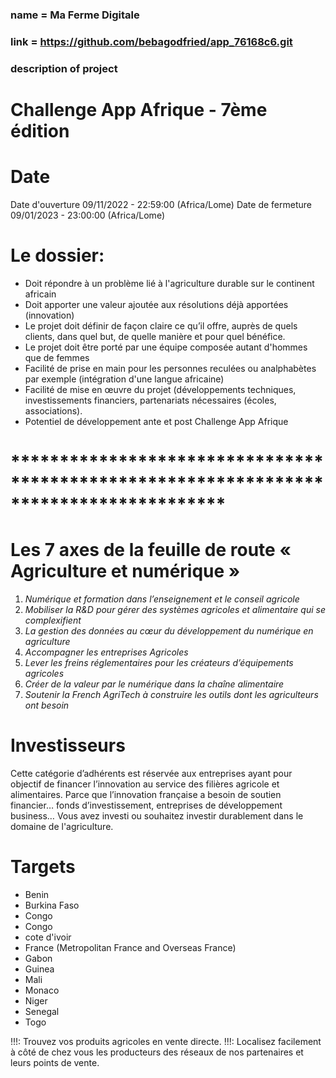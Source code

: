### name = Ma Ferme Digitale
### link = https://github.com/bebagodfried/app_76168c6.git
### description of project ###

# Challenge App Afrique - 7ème édition

# Date
Date d'ouverture 
09/11/2022 - 22:59:00 (Africa/Lome)
Date de fermeture 
09/01/2023 - 23:00:00 (Africa/Lome)

# Le dossier:
* Doit répondre à un problème lié à l'agriculture durable sur le continent africain
* Doit apporter une valeur ajoutée aux résolutions déjà apportées (innovation)
* Le projet doit définir de façon claire ce qu’il offre, auprès de quels clients, dans quel but, de quelle manière et pour quel bénéfice.
* Le projet doit être porté par une équipe composée autant d'hommes que de femmes
* Facilité de prise en main pour les personnes reculées ou analphabètes par exemple (intégration d'une langue africaine)
* Facilité de mise en œuvre du projet (développements techniques, investissements financiers, partenariats nécessaires (écoles, associations).
* Potentiel de développement ante et post Challenge App Afrique 


# ************************************************************************************** 


# Les 7 axes de la feuille de route « Agriculture et numérique » 
1. *Numérique et formation dans l’enseignement et le conseil agricole*
2. *Mobiliser la R&D pour gérer des systèmes agricoles et alimentaire qui se complexifient*
3. *La gestion des données au cœur du développement du numérique en agriculture*
4. *Accompagner les entreprises Agricoles*
5. *Lever les freins réglementaires pour les créateurs d’équipements agricoles*
6. *Créer de la valeur par le numérique dans la chaîne alimentaire*
7. *Soutenir la French AgriTech à construire les outils dont les agriculteurs ont besoin*

# Investisseurs
Cette catégorie d’adhérents est réservée aux entreprises ayant pour objectif de financer l’innovation au service des filières agricole et alimentaires. Parce que l’innovation française a besoin de soutien financier… fonds d’investissement, entreprises de développement business… Vous avez investi ou souhaitez investir durablement dans le domaine de l'agriculture.



# Targets
* Benin
* Burkina Faso
* Congo
* Congo
* cote d'ivoir
* France (Metropolitan France and Overseas France)
* Gabon
* Guinea
* Mali
* Monaco
* Niger
* Senegal
* Togo




!!!: Trouvez vos produits agricoles en vente directe.
!!!: Localisez facilement à côté de chez vous les producteurs des réseaux de nos partenaires et leurs points de vente.